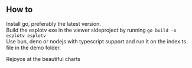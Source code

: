 ## How to

Install go, preferably the latest version.\
Build the esplotv exe in the viewer sideproject by running ```go build -o esplotv esplotv```\
Use bun, deno or nodejs with typescript support and run it on the index.ts file in the demo folder.

Rejoyce at the beautiful charts